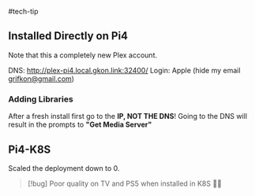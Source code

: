 #tech-tip 
## Installed Directly on Pi4
Note that this a completely new Plex account.

DNS: http://plex-pi4.local.gkon.link:32400/
Login: Apple (hide my email grifkon@gmail.com)


### Adding Libraries
After a fresh install first go to the **IP, NOT THE DNS**!
Going to the DNS will result in the prompts to **"Get Media Server"**


## Pi4-K8S
Scaled the deployment down to 0.

> [!bug]
> Poor quality on TV and PS5 when installed in K8S   🤷‍♀
